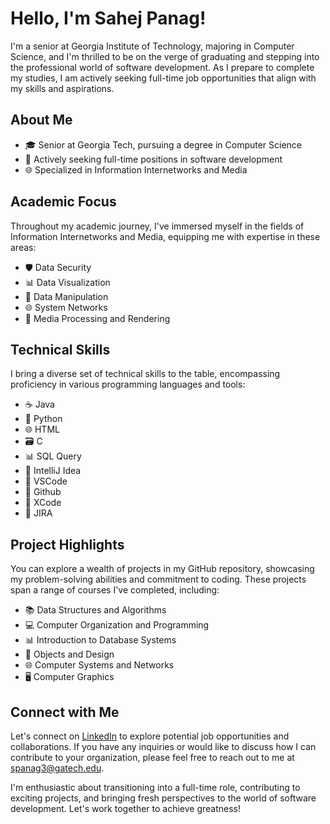 # Hello, I'm Sahej Panag!

I'm a senior at Georgia Institute of Technology, majoring in Computer Science, and I'm thrilled to be on the verge of graduating and stepping into the professional world of software development. As I prepare to complete my studies, I am actively seeking full-time job opportunities that align with my skills and aspirations.

## About Me

- 🎓 Senior at Georgia Tech, pursuing a degree in Computer Science
- 💼 Actively seeking full-time positions in software development
- 🌐 Specialized in Information Internetworks and Media

## Academic Focus

Throughout my academic journey, I've immersed myself in the fields of Information Internetworks and Media, equipping me with expertise in these areas:

- 🛡️ Data Security
- 📊 Data Visualization
- 💾 Data Manipulation
- 🌐 System Networks
- 🎥 Media Processing and Rendering

## Technical Skills

I bring a diverse set of technical skills to the table, encompassing proficiency in various programming languages and tools:

- ☕ Java
- 🐍 Python
- 🌐 HTML
- 🗃️ C
- 📊 SQL Query
- 🧰 IntelliJ Idea
- 🧪 VSCode
- 📁 Github
- 🍏 XCode
- 📝 JIRA

## Project Highlights

You can explore a wealth of projects in my GitHub repository, showcasing my problem-solving abilities and commitment to coding. These projects span a range of courses I've completed, including:

- 📚 Data Structures and Algorithms
- 💻 Computer Organization and Programming
- 📊 Introduction to Database Systems
- 🧩 Objects and Design
- 🌐 Computer Systems and Networks
- 🖥️ Computer Graphics

## Connect with Me

Let's connect on [LinkedIn](www.linkedin.com/in/sahej-panag) to explore potential job opportunities and collaborations. If you have any inquiries or would like to discuss how I can contribute to your organization, please feel free to reach out to me at spanag3@gatech.edu.

I'm enthusiastic about transitioning into a full-time role, contributing to exciting projects, and bringing fresh perspectives to the world of software development. Let's work together to achieve greatness!
